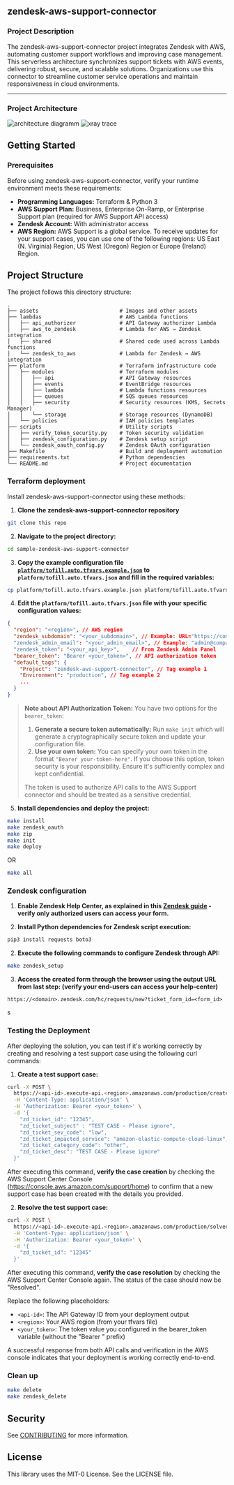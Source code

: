 ## zendesk-aws-support-connector


### Project Description
 
The zendesk-aws-support-connector project integrates Zendesk with AWS, automating customer support workflows and improving case management. This serverless architecture synchronizes support tickets with AWS events, delivering robust, secure, and scalable solutions. Organizations use this connector to streamline customer service operations and maintain responsiveness in cloud environments.

---

### Project Architecture 
![architecture diagramm](assets/zendeskarch.jpg)
![xray trace](assets/zendesk-to-aws-trace.png)

## Getting Started

### Prerequisites

Before using zendesk-aws-support-connector, verify your runtime environment meets these requirements:

- **Programming Languages:** Terraform & Python 3
- **AWS Support Plan:** Business, Enterprise On-Ramp, or Enterprise Support plan (required for AWS Support API access)
- **Zendesk Account:** With administrator access
- **AWS Region:** AWS Support is a global service. To receive updates for your support cases, you can use one of the following regions: US East (N. Virginia) Region, US West (Oregon) Region or Europe (Ireland) Region.

## Project Structure

The project follows this directory structure:

```
.
├── assets                          # Images and other assets
├── lambdas                         # AWS Lambda functions
│   ├── api_authorizer              # API Gateway authorizer Lambda
│   ├── aws_to_zendesk              # Lambda for AWS → Zendesk integration
│   ├── shared                      # Shared code used across Lambda functions
│   └── zendesk_to_aws              # Lambda for Zendesk → AWS integration
├── platform                        # Terraform infrastructure code
│   ├── modules                     # Terraform modules
│   │   ├── api                     # API Gateway resources
│   │   ├── events                  # EventBridge resources
│   │   ├── lambda                  # Lambda functions resources
│   │   ├── queues                  # SQS queues resources
│   │   ├── security                # Security resources (KMS, Secrets Manager)
│   │   └── storage                 # Storage resources (DynamoDB)
│   └── policies                    # IAM policies templates
├── scripts                         # Utility scripts
│   ├── verify_token_security.py    # Token security validation
│   ├── zendesk_configuration.py    # Zendesk setup script
│   └── zendesk_oauth_config.py     # Zendesk OAuth configuration
├── Makefile                        # Build and deployment automation
├── requirements.txt                # Python dependencies
└── README.md                       # Project documentation
```

### Terraform deployment

Install zendesk-aws-support-connector using these methods:

1. **Clone the zendesk-aws-support-connector repository**

```sh
git clone this repo
```

2. **Navigate to the project directory:**

```sh
cd sample-zendesk-aws-support-connector
```

3. **Copy the example configuration file [`platform/tofill.auto.tfvars.example.json`](./platform/tofill.auto.tfvars.example.json) to `platform/tofill.auto.tfvars.json` and fill in the required variables:**

```sh
cp platform/tofill.auto.tfvars.example.json platform/tofill.auto.tfvars.json
```

4. **Edit the `platform/tofill.auto.tfvars.json` file with your specific configuration values:**

```json
{
  "region": "<region>", // AWS region
  "zendesk_subdomain": "<your_subdomain>", // Example: URL="https://companyname.zendesk.com" then subdomain="companyname"
  "zendesk_admin_email": "<your_admin_email>", // Example: "admin@companyname.com"
  "zendesk_token": "<your_api_key>",    // From Zendesk Admin Panel
  "bearer_token": "Bearer <your_token>", // API authorization token
  "default_tags": {
    "Project": "zendesk-aws-support-connector", // Tag example 1
    "Environment": "production", // Tag example 2
    ...
  }
}
```

> **Note about API Authorization Token:** You have two options for the `bearer_token`:
> 1. **Generate a secure token automatically:** Run `make init` which will generate a cryptographically secure token and update your configuration file.
> 2. **Use your own token:** You can specify your own token in the format `"Bearer your-token-here"`. If you choose this option, token security is your responsibility. Ensure it's sufficiently complex and kept confidential.
>
> The token is used to authorize API calls to the AWS Support connector and should be treated as a sensitive credential.

5. **Install dependencies and deploy the project:**

```sh
make install
make zendesk_oauth
make zip
make init
make deploy
```

OR

```sh
make all
```

### Zendesk configuration

1. **Enable Zendesk Help Center, as explained in this [Zendesk guide](https://support.zendesk.com/hc/en-us/articles/5702269234330-Enabling-and-activating-your-help-center) - verify only authorized users can access your form.**

2. **Install Python dependencies for Zendesk script execution:**

```sh
pip3 install requests boto3
```

2. **Execute the following commands to configure Zendesk through API:**

```sh
make zendesk_setup
```

3. **Access the created form through the browser using the output URL from last step: (verify your end-users can access your help-center)**
```
https://<domain>.zendesk.com/hc/requests/new?ticket_form_id=<form_id>
```
s
### Testing the Deployment

After deploying the solution, you can test if it's working correctly by creating and resolving a test support case using the following curl commands:

1. **Create a test support case:**

```bash
curl -X POST \
  https://<api-id>.execute-api.<region>.amazonaws.com/production/create \
  -H 'Content-Type: application/json' \
  -H 'Authorization: Bearer <your_token>' \
  -d '{
    "zd_ticket_id": "12345",
    "zd_ticket_subject" : "TEST CASE - Please ignore",
    "zd_ticket_sev_code": "low",
    "zd_ticket_impacted_service": "amazon-elastic-compute-cloud-linux",
    "zd_ticket_category_code": "other",
    "zd_ticket_desc": "TEST CASE - Please ignore"
  }'
```

After executing this command, **verify the case creation** by checking the AWS Support Center Console (https://console.aws.amazon.com/support/home) to confirm that a new support case has been created with the details you provided.

2. **Resolve the test support case:**

```bash
curl -X POST \
  https://<api-id>.execute-api.<region>.amazonaws.com/production/solved \
  -H 'Content-Type: application/json' \
  -H 'Authorization: Bearer <your_token>' \
  -d '{
    "zd_ticket_id": "12345"
  }'
```

After executing this command, **verify the case resolution** by checking the AWS Support Center Console again. The status of the case should now be "Resolved".

Replace the following placeholders:
- `<api-id>`: The API Gateway ID from your deployment output
- `<region>`: Your AWS region (from your tfvars file)
- `<your_token>`: The token value you configured in the bearer_token variable (without the "Bearer " prefix)

A successful response from both API calls and verification in the AWS console indicates that your deployment is working correctly end-to-end.

### Clean up

```sh
make delete
make zendesk_delete
```

## Security

See [CONTRIBUTING](CONTRIBUTING.md#security-issue-notifications) for more information.

## License

This library uses the MIT-0 License. See the LICENSE file.